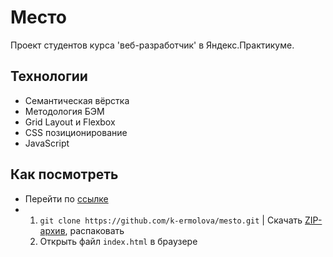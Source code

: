 # Место
Проект студентов курса 'веб-разработчик' в Яндекс.Практикуме.

## Технологии
* Семантическая вёрстка
* Методология БЭМ
* Grid Layout и Flexbox
* CSS позиционирование
* JavaScript

## Как посмотреть
* Перейти по [ссылке](https://k-ermolova.github.io/mesto/)
* 1. `git clone https://github.com/k-ermolova/mesto.git` | Скачать [ZIP-архив](https://github.com/k-ermolova/mesto/archive/refs/heads/main.zip), распаковать
  2. Oткрыть файл `index.html` в браузере
